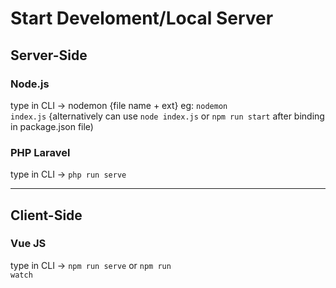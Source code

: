 # Start Develoment/Local Server
## Server-Side
### Node.js
type in CLI -> nodemon {file name + ext} eg: <code>nodemon index.js</code> {alternatively can use <code>node index.js</code> or <code>npm run start</code> after binding in package.json file)
### PHP Laravel
type in CLI -> <code>php run serve</code>
<hr/>

## Client-Side

### Vue JS

type in CLI -> <code>npm run serve</code> or <code>npm run watch</code>
